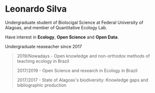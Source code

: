 <!--
**leonardosilva/leonardosilva** is a ✨ _special_ ✨ repository because its `README.md` (this file) appears on your GitHub profile.

Here are some ideas to get you started:

- 🔭 I’m currently working on ...
- 🌱 I’m currently learning ...
- 👯 I’m looking to collaborate on ...
- 🤔 I’m looking for help with ...
- 💬 Ask me about ...
- 📫 How to reach me: ...
- 😄 Pronouns: ...
- ⚡ Fun fact: ...
-->

# Leonardo Silva
Undergraduate student of Biolocigal Science at Federal University of Alagoas, and member of Quantitative Ecology Lab.

Have interest in **Ecology**, **Open Science** and **Open Data**. 

Undergraduate reaseacher since 2017
> 2019/Nowadays - Open knowledge and non-orthodox methods of teaching ecology in Brazil
> 
> 2017/2019 - Open Science and research in Ecology in Brazil
> 
> 2017/2017 - State of Alagoas's biodiversity: Knowledge gaps and bibliographic production
